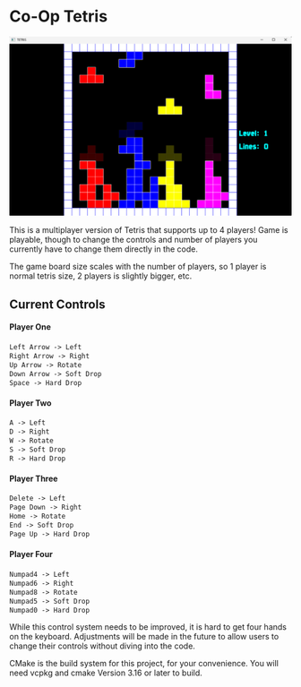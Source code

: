 # Co-Op Tetris

![Gameplay Demo Image](Images/Gameplay.png?raw=true "Gameplay")

This is a multiplayer version of Tetris that supports up to 4 players! Game is playable, though to change the controls and number of players you currently have to change them directly in the code.

The game board size scales with the number of players, so 1 player is normal tetris size, 2 players is slightly bigger, etc.

## Current Controls

#### Player One
    Left Arrow -> Left
    Right Arrow -> Right
    Up Arrow -> Rotate
    Down Arrow -> Soft Drop
    Space -> Hard Drop

#### Player Two
    A -> Left
    D -> Right
    W -> Rotate
    S -> Soft Drop
    R -> Hard Drop

#### Player Three
    Delete -> Left
    Page Down -> Right
    Home -> Rotate
    End -> Soft Drop
    Page Up -> Hard Drop

#### Player Four
    Numpad4 -> Left
    Numpad6 -> Right
    Numpad8 -> Rotate
    Numpad5 -> Soft Drop
    Numpad0 -> Hard Drop

While this control system needs to be improved, it is hard to get four hands on the keyboard. Adjustments will be made in the future to allow users to change their controls without diving into the code.

CMake is the build system for this project, for your convenience. You will need vcpkg and cmake Version 3.16 or later to build.
